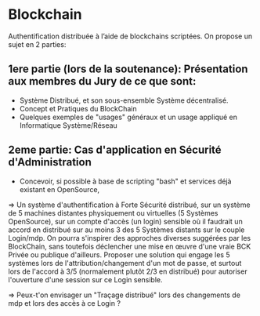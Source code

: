 # Blockchain

Authentification distribuée à l’aide de blockchains scriptées.
On propose un sujet en 2 parties:

## 1ere partie (lors de la soutenance): Présentation aux membres du Jury de ce que sont:

- Système Distribué, et son sous-ensemble Système décentralisé.
- Concept et Pratiques du BlockChain
- Quelques exemples de "usages" généraux et un usage appliqué en Informatique Système/Réseau

## 2eme partie: Cas d'application en Sécurité d'Administration

- Concevoir, si possible à base de scripting "bash" et services déjà existant en OpenSource,

=> Un système d'authentification à Forte Sécurité distribué, sur un système de 5 machines distantes physiquement ou virtuelles (5 Systèmes OpenSource), sur un compte d'accès (un login) sensible
où il faudrait un accord en distribué sur au moins 3 des 5 Systèmes distants sur le couple Login/mdp.
On pourra s'inspirer des approches diverses suggérées par les BlockChain, sans toutefois déclencher une mise en œuvre d'une vraie BCK Privée ou publique d'ailleurs.
Proposer une solution qui engage les 5 systèmes lors de l'attribution/changement d'un mot de passe, et surtout lors de l'accord à 3/5 (normalement plutôt 2/3 en distribué) pour autoriser l'ouverture d'une session sur ce Login sensible.

=> Peux-t'on envisager un "Traçage distribué" lors des changements de mdp et lors des accès à ce Login ?

